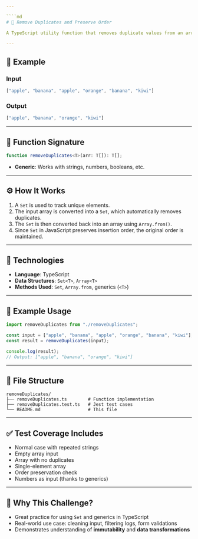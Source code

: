 ```yaml
---

````md
# 🧹 Remove Duplicates and Preserve Order

A TypeScript utility function that removes duplicate values from an array while preserving the original order of elements.

---
```


## 🧠 Example

### Input

```ts
["apple", "banana", "apple", "orange", "banana", "kiwi"]
````

### Output

```ts
["apple", "banana", "orange", "kiwi"]
```

---

## 📌 Function Signature

```ts
function removeDuplicates<T>(arr: T[]): T[];
```

* **Generic**: Works with strings, numbers, booleans, etc.

---

## ⚙️ How It Works

1. A `Set` is used to track unique elements.
2. The input array is converted into a `Set`, which automatically removes duplicates.
3. The `Set` is then converted back into an array using `Array.from()`.
4. Since `Set` in JavaScript preserves insertion order, the original order is maintained.

---

## 🔧 Technologies

* **Language**: TypeScript
* **Data Structures**: `Set<T>`, `Array<T>`
* **Methods Used**: `Set`, `Array.from`, generics (`<T>`)

---

## 🧪 Example Usage

```ts
import removeDuplicates from "./removeDuplicates";

const input = ["apple", "banana", "apple", "orange", "banana", "kiwi"];
const result = removeDuplicates(input);

console.log(result);
// Output: ["apple", "banana", "orange", "kiwi"]
```

---

## 📁 File Structure

```
removeDuplicates/
├── removeDuplicates.ts        # Function implementation
├── removeDuplicates.test.ts   # Jest test cases
└── README.md                  # This file
```

---

## ✅ Test Coverage Includes

* Normal case with repeated strings
* Empty array input
* Array with no duplicates
* Single-element array
* Order preservation check
* Numbers as input (thanks to generics)

---

## 🧭 Why This Challenge?

* Great practice for using `Set` and generics in TypeScript
* Real-world use case: cleaning input, filtering logs, form validations
* Demonstrates understanding of **immutability** and **data transformations**

